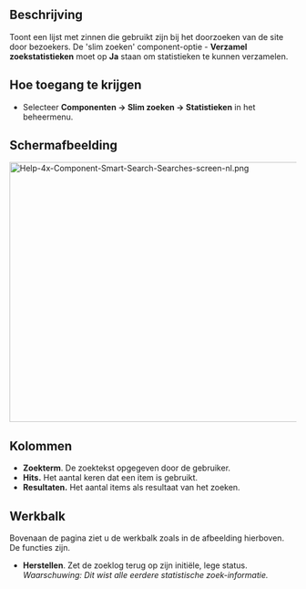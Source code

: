 <!-- Filename: Help4.x:Smart_Search:_Search_Term_Analysis / Display title: Slim zoeken: Zoekterm-analyse -->

## Beschrijving

Toont een lijst met zinnen die gebruikt zijn bij het doorzoeken van de
site door bezoekers. De 'slim zoeken' component-optie - **Verzamel
zoekstatistieken** moet op **Ja** staan om statistieken te kunnen
verzamelen.

## Hoe toegang te krijgen

- Selecteer **Componenten **→** Slim zoeken **→** Statistieken** in het
  beheermenu.

## Schermafbeelding

<img
src="https://docs.joomla.org/images/thumb/0/04/Help-4x-Component-Smart-Search-Searches-screen-nl.png/800px-Help-4x-Component-Smart-Search-Searches-screen-nl.png"
decoding="async"
srcset="https://docs.joomla.org/images/0/04/Help-4x-Component-Smart-Search-Searches-screen-nl.png 1.5x"
data-file-width="1004" data-file-height="572" width="800" height="456"
alt="Help-4x-Component-Smart-Search-Searches-screen-nl.png" />

## Kolommen

- **Zoekterm**. De zoektekst opgegeven door de gebruiker.
- **Hits.** Het aantal keren dat een item is gebruikt.
- **Resultaten.** Het aantal items als resultaat van het zoeken.

## Werkbalk

Bovenaan de pagina ziet u de werkbalk zoals in de afbeelding hierboven.
De functies zijn.

- **Herstellen**. Zet de zoeklog terug op zijn initiële, lege status.
  *Waarschuwing: Dit wist alle eerdere statistische zoek-informatie.*
